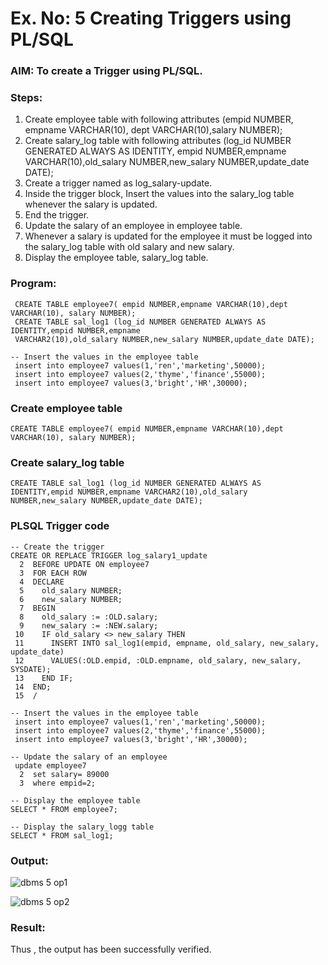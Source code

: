 # Ex. No: 5 Creating Triggers using PL/SQL

### AIM: To create a Trigger using PL/SQL.

### Steps:
1. Create employee table with following attributes (empid NUMBER, empname VARCHAR(10), dept VARCHAR(10),salary NUMBER);
2. Create salary_log table with following attributes (log_id NUMBER GENERATED ALWAYS AS IDENTITY, empid NUMBER,empname VARCHAR(10),old_salary NUMBER,new_salary NUMBER,update_date DATE);
3. Create a trigger named as log_salary-update.
4. Inside the trigger block, Insert the values into the salary_log table whenever the salary is updated.
5. End the trigger.
6. Update the salary of an employee in employee table.
7. Whenever a salary is updated for the employee it must be logged into the salary_log table with old salary and new salary.
8. Display the employee table, salary_log table.

### Program:
```
 CREATE TABLE employee7( empid NUMBER,empname VARCHAR(10),dept VARCHAR(10), salary NUMBER);
 CREATE TABLE sal_log1 (log_id NUMBER GENERATED ALWAYS AS IDENTITY,empid NUMBER,empname 
 VARCHAR2(10),old_salary NUMBER,new_salary NUMBER,update_date DATE);

-- Insert the values in the employee table
 insert into employee7 values(1,'ren','marketing',50000);
 insert into employee7 values(2,'thyme','finance',55000);
 insert into employee7 values(3,'bright','HR',30000);
```

### Create employee table
```
CREATE TABLE employee7( empid NUMBER,empname VARCHAR(10),dept VARCHAR(10), salary NUMBER);
```

### Create salary_log table
```
CREATE TABLE sal_log1 (log_id NUMBER GENERATED ALWAYS AS IDENTITY,empid NUMBER,empname VARCHAR2(10),old_salary NUMBER,new_salary NUMBER,update_date DATE);
```


### PLSQL Trigger code
```
-- Create the trigger
CREATE OR REPLACE TRIGGER log_salary1_update
  2  BEFORE UPDATE ON employee7
  3  FOR EACH ROW
  4  DECLARE
  5    old_salary NUMBER;
  6    new_salary NUMBER;
  7  BEGIN
  8    old_salary := :OLD.salary;
  9    new_salary := :NEW.salary;
 10    IF old_salary <> new_salary THEN
 11      INSERT INTO sal_log1(empid, empname, old_salary, new_salary, update_date)
 12      VALUES(:OLD.empid, :OLD.empname, old_salary, new_salary, SYSDATE);
 13    END IF;
 14  END;
 15  /

-- Insert the values in the employee table
 insert into employee7 values(1,'ren','marketing',50000);
 insert into employee7 values(2,'thyme','finance',55000);
 insert into employee7 values(3,'bright','HR',30000);

-- Update the salary of an employee
 update employee7
  2  set salary= 89000
  3  where empid=2;

-- Display the employee table
SELECT * FROM employee7;

-- Display the salary_logg table
SELECT * FROM sal_log1;
```

### Output:
![dbms 5 op1](https://github.com/AtchayaSundaramoorthy/Ex-No-5-Creating-Triggers-using-PL-SQL/assets/119393516/0ee0b0ca-1119-4781-8bb5-7413a712063f)

![dbms 5 op2](https://github.com/AtchayaSundaramoorthy/Ex-No-5-Creating-Triggers-using-PL-SQL/assets/119393516/27c8860d-fce5-40ee-8a71-0c434537718a)

### Result:
Thus , the output has been successfully verified.
